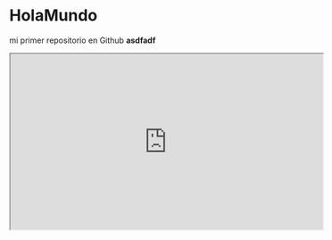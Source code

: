 # HolaMundo
mi primer repositorio en Github
<b>asdfadf</b>

<iframe src="https://www.youtube.com/embed/mij0fmZ7lGw?si=g5ghgoRcoUou5e9R" width="560" height="315" title=" Reproductor de vídeo de YouTube"></iframe>
  
